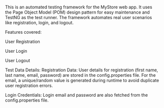 This is an automated testing framework for the MyStore web app. It uses the Page Object Model (POM) design pattern for easy maintenance and TestNG as the test runner. The framework automates real user scenarios like registration, login, and logout.

Features covered:

User Registration

User Login

User Logout

Test Data Details:
Registration Data:
User details for registration (first name, last name, email, password) are stored in the config.properties file.
For the email, a unique/random value is generated during runtime to avoid duplicate user registration errors.

Login Credentials:
Login email and password are also fetched from the config.properties file.
